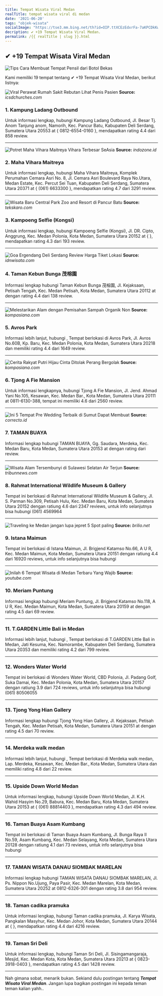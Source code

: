 ```yaml
---
title: Tempat Wisata Viral Medan
realTitle: tempat wisata viral di medan
date: '2021-06-20'
tags: "objek-wisata"
socialImage: "https://tse3.mm.bing.net/th?id=OIP.ttXCEzEdxrFa-7aKPCDkKwHaJ4&amp;pid=15.1"
decription: ✔ +19 Tempat Wisata Viral Medan.
permalink: /{{ realTitle | slug }}.html
---
```


## ✔ +19 Tempat Wisata Viral Medan

![Tips Cara Membuat Tempat Pensil dari Botol Bekas ](https://assets-a1.kompasiana.com/items/album/2021/06/20/img20210612090819-60cf24656e52472ae600c252.jpg?t=o&amp;v=1200)



Kami memiliki 19 tempat tentang ✔ +19 Tempat Wisata Viral Medan, berikut listnya:



![Viral Perawat Rumah Sakit Rebutan Lihat Penis Pasien](https://tse2.mm.bing.net/th?id=OIP.up4zZIAEqOzb7mcH4S050QHaFj&amp;pid=15.1)
**Source:** _icsdchurches.com_


### 1. Kampung Ladang Outbound



Untuk informasi lengkap, hubungi Kampung Ladang Outbound, Jl. Besar Tj. Anom Tanjung anom, Namorih, Kec. Pancur Batu, Kabupaten Deli Serdang, Sumatera Utara 20553 at { 0812-6554-0160 }, mendapatkan rating 4.4 dari 858 review.

---


![Potret Maha Vihara Maitreya Vihara Terbesar SeAsia ](https://tse4.mm.bing.net/th?id=OIP.EKnhYfXex1IcMr7cHrumAAHaFj&amp;pid=15.1)
**Source:** _indozone.id_


### 2. Maha Vihara Maitreya



Untuk informasi lengkap, hubungi Maha Vihara Maitreya, Komplek Perumahan Cemara Asri No. 8, Jl. Cemara Asri Boulevard Raya No.Utara, Medan Estate, Kec. Percut Sei Tuan, Kabupaten Deli Serdang, Sumatera Utara 20371 at { (061) 6633300 }, mendapatkan rating 4.7 dari 3291 review.

---


![Wisata Baru Central Park Zoo and Resort di Pancur Batu ](https://tse2.mm.bing.net/th?id=OIP.hhr9ZyAO-QDpGbYcGKmt3wHaD4&amp;pid=15.1)
**Source:** _tekskaro.com_


### 3. Kampoeng Selfie (Kongsi)



Untuk informasi lengkap, hubungi Kampoeng Selfie (Kongsi), Jl. DR. Cipto, Anggrung, Kec. Medan Polonia, Kota Medan, Sumatera Utara 20152 at {  }, mendapatkan rating 4.3 dari 193 review.

---


![Goa Ergendang Deli Serdang  Review Harga Tiket  Lokasi](https://tse2.mm.bing.net/th?id=OIP.aWUZlOhN26MsxJ96xL0pBAHaGa&amp;pid=15.1)
**Source:** _idnwisata.com_


### 4. Taman Kebun Bunga 茂榕園



Informasi lengkap hubungi Taman Kebun Bunga 茂榕園, Jl. Kejaksaan, Petisah Tengah, Kec. Medan Petisah, Kota Medan, Sumatera Utara 20112 at  dengan rating 4.4 dari 138 review.

---


![Melestarikan Alam dengan Pemisahan Sampah Organik  Non ](https://tse3.mm.bing.net/th?id=OIP.1wrh8B9kvV_wsFpxsct_HwHaID&amp;pid=15.1)
**Source:** _kompasiana.com_


### 5. Avros Park



Informasi lebih lanjut, hubungi , Tempat berlokasi di Avros Park, Jl. Avros No.60B, Kp. Baru, Kec. Medan Polonia, Kota Medan, Sumatera Utara 20218 dan memiliki rating 4.4 dari 1649 review.

---


![Cerita Rakyat Putri Hijau Cinta Ditolak Perang Bergolak ](https://tse1.mm.bing.net/th?id=OIP.iZ0aUMSxAsPmWKEWKYMiUAHaHT&amp;pid=15.1)
**Source:** _kompasiana.com_


### 6. Tjong A Fie Mansion



Untuk informasi lengkapnya, hubungi Tjong A Fie Mansion, Jl. Jend. Ahmad Yani No.105, Kesawan, Kec. Medan Bar., Kota Medan, Sumatera Utara 20111 at 0811-6130-388, tempat ini memiliki 4.6 dari 2560 review.

---


![Ini 5 Tempat Pre Wedding Terbaik di Sumut Dapat Membuat ](https://tse4.mm.bing.net/th?id=OIP.A8M7aKED2Zs6l9D3Ede5SQHaDt&amp;pid=15.1)
**Source:** _correcto.id_


### 7. TAMAN BUAYA



Informasi lengkap hubungi TAMAN BUAYA, Gg. Saudara, Merdeka, Kec. Medan Baru, Kota Medan, Sumatera Utara 20153 at  dengan rating  dari  review.

---


![Wisata Alam Tersembunyi di Sulawesi Selatan Air Terjun ](https://tse2.mm.bing.net/th?id=OIP.9QI2gx88-92zJ_G6J4eecgHaEK&amp;pid=15.1)
**Source:** _tribunnews.com_


### 8. Rahmat International Wildlife Museum &amp; Gallery



Tempat ini berlokasi di Rahmat International Wildlife Museum &amp; Gallery, Jl. S. Parman No.309, Petisah Hulu, Kec. Medan Baru, Kota Medan, Sumatera Utara 20152 dengan ratiung 4.6 dari 2347 reviews, untuk info selanjutnya bisa hubungi (061) 4569964

---


![Traveling ke Medan jangan lupa jepret 5 Spot paling ](https://tse1.mm.bing.net/th?id=OIP.A9SOoOri34b5cQvi3ah8JAHaFj&amp;pid=15.1)
**Source:** _brilio.net_


### 9. Istana Maimun



Tempat ini berlokasi di Istana Maimun, Jl. Brigjend Katamso No.66, A U R, Kec. Medan Maimun, Kota Medan, Sumatera Utara 20151 dengan ratiung 4.4 dari 16920 reviews, untuk info selanjutnya bisa hubungi 

---


![Inilah 6 Tempat Wisata di Medan Terbaru Yang Wajib ](https://tse3.mm.bing.net/th?id=OIP.fIWsaZXQ_rrgwf2RsYX0EAHaEK&amp;pid=15.1)
**Source:** _youtube.com_


### 10. Meriam Puntung



Informasi lengkap hubungi Meriam Puntung, Jl. Brigjend Katamso No.118, A U R, Kec. Medan Maimun, Kota Medan, Sumatera Utara 20159 at  dengan rating 4.5 dari 69 review.

---


### 11. T.GARDEN Little Bali in Medan



Informasi lebih lanjut, hubungi , Tempat berlokasi di T.GARDEN Little Bali in Medan, Jati Kesuma, Kec. Namorambe, Kabupaten Deli Serdang, Sumatera Utara 20353 dan memiliki rating 4.2 dari 799 review.

---


### 12. Wonders Water World



Tempat ini berlokasi di Wonders Water World, CBD Polonia, Jl. Padang Golf, Suka Damai, Kec. Medan Polonia, Kota Medan, Sumatera Utara 20157 dengan ratiung 3.9 dari 724 reviews, untuk info selanjutnya bisa hubungi (061) 80506055

---


### 13. Tjong Yong Hian Gallery



Informasi lengkap hubungi Tjong Yong Hian Gallery, Jl. Kejaksaan, Petisah Tengah, Kec. Medan Petisah, Kota Medan, Sumatera Utara 20151 at  dengan rating 4.5 dari 70 review.

---


### 14. Merdeka walk medan



Informasi lebih lanjut, hubungi , Tempat berlokasi di Merdeka walk medan, Lap. Merdeka, Kesawan, Kec. Medan Bar., Kota Medan, Sumatera Utara dan memiliki rating 4.8 dari 22 review.

---


### 15. Upside Down World Medan



Untuk informasi lengkap, hubungi Upside Down World Medan, Jl. K.H. Wahid Hasyim No.29, Babura, Kec. Medan Baru, Kota Medan, Sumatera Utara 20153 at { (061) 88814403 }, mendapatkan rating 4.3 dari 494 review.

---


### 16. Taman Buaya Asam Kumbang



Tempat ini berlokasi di Taman Buaya Asam Kumbang, Jl. Bunga Raya II No.59, Asam Kumbang, Kec. Medan Selayang, Kota Medan, Sumatera Utara 20128 dengan ratiung 4.1 dari 73 reviews, untuk info selanjutnya bisa hubungi 

---


### 17. TAMAN WISATA DANAU SIOMBAK MARELAN



Informasi lengkap hubungi TAMAN WISATA DANAU SIOMBAK MARELAN, Jl. Ps. Nippon No.Ujung, Paya Pasir, Kec. Medan Marelan, Kota Medan, Sumatera Utara 20252 at 0812-6326-301 dengan rating 3.8 dari 954 review.

---


### 18. Taman cadika pramuka



Untuk informasi lengkap, hubungi Taman cadika pramuka, Jl. Karya Wisata, Pangkalan Masyhur, Kec. Medan Johor, Kota Medan, Sumatera Utara 20144 at {  }, mendapatkan rating 4.4 dari 4216 review.

---


### 19. Taman Sri Deli



Untuk informasi lengkap, hubungi Taman Sri Deli, Jl. Sisingamangaraja, Mesjid, Kec. Medan Kota, Kota Medan, Sumatera Utara 20213 at { 0823-3918-0403 }, mendapatkan rating 4.5 dari 1428 review.

---









Nah gimana sobat, menarik bukan. Sekiand dulu postingan tentang ***Tempat Wisata Viral Medan***. Jangan lupa bagikan postingan ini kepada teman teman kalian yahh..
